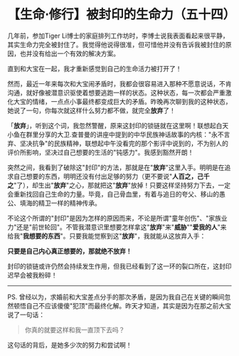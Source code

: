 # 【生命⋅修行】被封印的生命力（五十四）

几年前，参加Tiger Li博士的家庭排列工作坊时，李博士说我表面看起来很平静，其实生命力完全被封住了。我觉得他说得很准，但可惜他并没有告诉我被封住的原因，也并没有给出一个有效的解决方案。

直到和大宝在一起，我才重新感觉到自己的生命活力被打开了！

然而，最近一年来每次和大宝闹矛盾时，我都会很容易进入那种不愿意说话，不肯沟通，就好像被潜意识驱使着想要逃跑一样的状态。这种状态，每一次都会严重激化大宝的情绪，一点点小事最终都变成巨大的矛盾。昨晚再次聊到我的这种状态，她说了一句，你每次就这样什么努力都不做，就完全**放弃**了！

「**放弃**」，听到这个词，我忽然警醒，原来这封印的锁链就在这里啊！联想起白天小鱼在群里分享的大卫.查普曼的讲座中提到的中华民族神话故事的内核："永不言弃、坚决抗争"的民族精神，联想起中午没看完的那个影评中说到的，不为别人的评价所影响，坚决过自己想要的生活的"钝感力"。我感到豁然开朗！

突然之间，我看到了破除这"封印"的方法，那就是在"**放弃**"这里入手。明明是在追求自己想要的东西，明明还没有付出足够的努力（更不要说"**人百之，己千之**"了），却生出"**放弃**"之心，那就把这"**放弃**"放掉！只要这样坚持努力下去，一定会重新找回自己生命的力量。毕竟，自己骨血里，有着与追日的夸父、移山的愚公、填海的精卫一样的精神传承。

不论这个所谓的"封印"是因为怎样的原因而来，不论是所谓"童年创伤"、"家族业力"还是"前世轮回"。不管我潜意识里想要怎样拿这"**放弃**"来"**威胁**""**爱我的人**"来给我"**我想要的东西**"。只要我能觉察到这"**放弃**"，我就能从这放弃入手：

**只要是自己内心真正想要的，那就绝不放弃！**

封印的锁链或许仍然会持续发生作用，但我已经看到了这一环的裂口所在，这封印迟早会被我粉碎！

----

PS. 曾经以为，求婚前和大宝差点分手的那次矛盾，是因为我自己在关键的瞬间忽然顿悟自己不应该傻傻"犯顶"而最终化解。昨天才知道，其实是因为在那之前大宝说了一句话：

> 你真的就要这样和我一直顶下去吗？

这句话的背后，是她多少次的努力和尝试啊！

